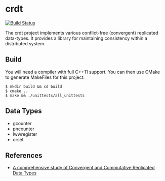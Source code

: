 # crdt

[![Build Status](https://travis-ci.org/dgkimura/crdt.svg?branch=master)](https://travis-ci.org/dgkimura/crdt)

The crdt project implements various conflict-free (convergent) replicated
data-types. It provides a library for maintaining consistency within a
distributed system.

## Build
You will need a compiler with full C++11 support. You can then use CMake to
generate MakeFiles for this project.
```
$ mkdir build && cd build
$ cmake ..
$ make && ./unittests/all_unittests
```

## Data Types
- gcounter
- pncounter
- lwwregister
- orset

## References
- [A comprehensive study of Convergent and Commutative Replicated Data Types](https://hal.inria.fr/inria-00555588/document)
